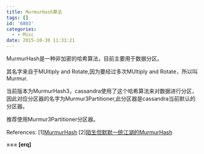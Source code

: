 ```yaml
---
title: MurmurHash算法
tags: []
id: '6803'
categories:
  - - Misc
date: 2015-10-30 11:33:21
---
```



<!-- more -->
MurmurHash是一种非加密的哈希算法，目前主要用于数据分区。

其名字来自于MUltiply and Rotate,因为要经过多次MUltiply and Rotate，所以叫Murmur.

当前版本为MurmurHash3，cassandra使用了这个哈希算法来对数据进行分区，因此对应分区器的名字为Murmur3Partitioner,此分区器是cassandra当前默认的分区器。

推荐使用Murmur3Partitioner分区器。

References:
\[1\][MurmurHash](https://en.wikipedia.org/wiki/MurmurHash)
\[2\][陌生但默默一统江湖的MurmurHash](http://calvin1978.blogcn.com/articles/murmur.html)

**\===
\[erq\]**